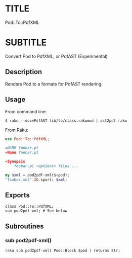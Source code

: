 TITLE
=====

Pod::To::PdfXML

SUBTITLE
========

Convert Pod to PdfXML, or PdfAST (Experimental)

Description
-----------

Renders Pod to a formats for PdfAST rendering

Usage
-----

From command line:

    $ raku --doc=PdfAST lib/to/class.rakumod | ast2pdf.raku

From Raku:

```raku
use Pod::To::PdfXML;

=NAME foobar.pl
=Name foobar.pl

=Synopsis
    foobar.pl <options> files ...

my $xml = pod2pdf-xml($=pod);
"foobar.xml".IO.spurt: $xml;
```
Exports
-------

    class Pod::To::PdfXML;
    sub pod2pdf-xml; # See below

Subroutines
-----------

### sub pod2pdf-xml()

```raku sub pod2pdf-xml( Pod::Block $pod ) returns Str;```

